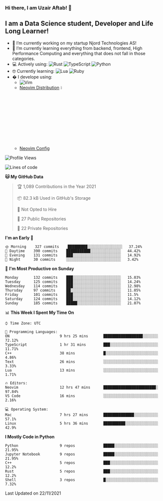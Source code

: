 ### Hi there, I am Uzair Aftab! 👋

## I am a Data Science student, Developer and Life Long Learner!
- 🔭 I’m currently working on my startup Njord Technologies AS!
- 🌱 I’m currently learning everything from backend, frontend, High Performance Computing and everything that does not fall in those categories.
- 💻 Actively using: <img alt="Rust" src="https://img.shields.io/badge/rust-%23000000.svg?style=for-the-badge&logo=rust&logoColor=white"/> <img alt="TypeScript" src="https://img.shields.io/badge/typescript-%23007ACC.svg?style=for-the-badge&logo=typescript&logoColor=white"/> <img alt="Python" src="https://img.shields.io/badge/python-%2314354C.svg?style=for-the-badge&logo=python&logoColor=white"/>
- 🤓 Currently learning: <img alt="Lua" src="https://img.shields.io/badge/lua-%232C2D72.svg?style=for-the-badge&logo=lua&logoColor=white"/>  <img alt="Ruby" src="https://img.shields.io/badge/ruby-%232C2D72.svg?style=for-the-badge&logo=ruby&logoColor=white"/>  
- � I develope using: 
  -  <img alt="Vim" src="https://img.shields.io/badge/VIM-%2311AB00.svg?style=for-the-badge&logo=vim&logoColor=white"/>
  -  [Neovim Distribution](https://github.com/LunarVim/LunarVim) <img alt="LunarVim" src="https://www.lunarvim.org/assets/lunarvim_logo.png" width="5%"/>
  -  [Neovim Config](https://github.com/Uzaaft/lvim_abz)
  
<!--START_SECTION:waka-->
![Profile Views](http://img.shields.io/badge/Profile%20Views-5-blue)

![Lines of code](https://img.shields.io/badge/From%20Hello%20World%20I%27ve%20Written-1.9%20million%20lines%20of%20code-blue)

**🐱 My GitHub Data** 

> 🏆 1,089 Contributions in the Year 2021
 > 
> 📦 82.3 kB Used in GitHub's Storage 
 > 
> 🚫 Not Opted to Hire
 > 
> 📜 27 Public Repositories 
 > 
> 🔑 22 Private Repositories  
 > 
**I'm an Early 🐤** 

```text
🌞 Morning    327 commits    █████████░░░░░░░░░░░░░░░░   37.24% 
🌆 Daytime    390 commits    ███████████░░░░░░░░░░░░░░   44.42% 
🌃 Evening    131 commits    ███░░░░░░░░░░░░░░░░░░░░░░   14.92% 
🌙 Night      30 commits     ░░░░░░░░░░░░░░░░░░░░░░░░░   3.42%

```
📅 **I'm Most Productive on Sunday** 

```text
Monday       132 commits    ███░░░░░░░░░░░░░░░░░░░░░░   15.03% 
Tuesday      125 commits    ███░░░░░░░░░░░░░░░░░░░░░░   14.24% 
Wednesday    114 commits    ███░░░░░░░░░░░░░░░░░░░░░░   12.98% 
Thursday     97 commits     ██░░░░░░░░░░░░░░░░░░░░░░░   11.05% 
Friday       101 commits    ███░░░░░░░░░░░░░░░░░░░░░░   11.5% 
Saturday     124 commits    ███░░░░░░░░░░░░░░░░░░░░░░   14.12% 
Sunday       185 commits    █████░░░░░░░░░░░░░░░░░░░░   21.07%

```


📊 **This Week I Spent My Time On** 

```text
⌚︎ Time Zone: UTC

💬 Programming Languages: 
ON                       9 hrs 25 mins       ██████████████████░░░░░░░   72.12% 
TypeScript               1 hr 31 mins        ███░░░░░░░░░░░░░░░░░░░░░░   11.71% 
C++                      38 mins             █░░░░░░░░░░░░░░░░░░░░░░░░   4.86% 
Text                     26 mins             ░░░░░░░░░░░░░░░░░░░░░░░░░   3.33% 
Lua                      13 mins             ░░░░░░░░░░░░░░░░░░░░░░░░░   1.71%

🔥 Editors: 
Neovim                   12 hrs 47 mins      ████████████████████████░   97.84% 
VS Code                  16 mins             ░░░░░░░░░░░░░░░░░░░░░░░░░   2.16%

💻 Operating System: 
Mac                      7 hrs 27 mins       ██████████████░░░░░░░░░░░   57.1% 
Linux                    5 hrs 36 mins       ██████████░░░░░░░░░░░░░░░   42.9%

```

**I Mostly Code in Python** 

```text
Python                   9 repos             █████░░░░░░░░░░░░░░░░░░░░   21.95% 
Jupyter Notebook         9 repos             █████░░░░░░░░░░░░░░░░░░░░   21.95% 
C++                      5 repos             ███░░░░░░░░░░░░░░░░░░░░░░   12.2% 
Rust                     5 repos             ███░░░░░░░░░░░░░░░░░░░░░░   12.2% 
Shell                    3 repos             █░░░░░░░░░░░░░░░░░░░░░░░░   7.32%

```



 Last Updated on 22/11/2021
<!--END_SECTION:waka-->
